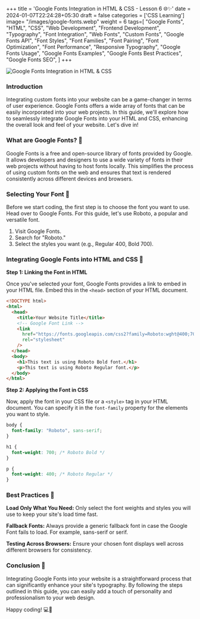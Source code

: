 +++
title = 'Google Fonts Integration in HTML & CSS - Lesson 6 🌐✨'
date = 2024-01-07T22:24:28+05:30
draft = false
categories = ['CSS Learning']
image= "/images/google-fonts.webp"
weight = 6
tags=[
  "Google Fonts",
  "HTML",
  "CSS",
  "Web Development",
  "Frontend Development",
  "Typography",
  "Font Integration",
  "Web Fonts",
  "Custom Fonts",
  "Google Fonts API",
  "Font Styles",
  "Font Families",
  "Font Pairing",
  "Font Optimization",
  "Font Performance",
  "Responsive Typography",
  "Google Fonts Usage",
  "Google Fonts Examples",
  "Google Fonts Best Practices",
  "Google Fonts SEO",
]
+++

![Google Fonts Integration in HTML & CSS](/images/google-fonts.webp)

### Introduction

Integrating custom fonts into your website can be a game-changer in terms of user experience. Google Fonts offers a wide array of fonts that can be easily incorporated into your web projects. In this guide, we'll explore how to seamlessly integrate Google Fonts into your HTML and CSS, enhancing the overall look and feel of your website. Let's dive in!

### What are Google Fonts? 🤔

Google Fonts is a free and open-source library of fonts provided by Google. It allows developers and designers to use a wide variety of fonts in their web projects without having to host fonts locally. This simplifies the process of using custom fonts on the web and ensures that text is rendered consistently across different devices and browsers.

### Selecting Your Font 🎨

Before we start coding, the first step is to choose the font you want to use. Head over to Google Fonts. For this guide, let's use Roboto, a popular and versatile font.

1. Visit Google Fonts.
2. Search for "Roboto."
3. Select the styles you want (e.g., Regular 400, Bold 700).

### Integrating Google Fonts into HTML and CSS 📝

**Step 1: Linking the Font in HTML**

Once you've selected your font, Google Fonts provides a link to embed in your HTML file. Embed this in the `<head>` section of your HTML document.

```html
<!DOCTYPE html>
<html>
  <head>
    <title>Your Website Title</title>
    <!-- Google Font Link -->
    <link
      href="https://fonts.googleapis.com/css2?family=Roboto:wght@400;700&display=swap"
      rel="stylesheet"
    />
  </head>
  <body>
    <h1>This text is using Roboto Bold font.</h1>
    <p>This text is using Roboto Regular font.</p>
  </body>
</html>
```

**Step 2: Applying the Font in CSS**

Now, apply the font in your CSS file or a `<style>` tag in your HTML document. You can specify it in the `font-family` property for the elements you want to style.

```css
body {
  font-family: "Roboto", sans-serif;
}

h1 {
  font-weight: 700; /* Roboto Bold */
}

p {
  font-weight: 400; /* Roboto Regular */
}
```

### Best Practices 🌟

**Load Only What You Need:** Only select the font weights and styles you will use to keep your site's load time fast.

**Fallback Fonts:** Always provide a generic fallback font in case the Google Font fails to load. For example, sans-serif or serif.

**Testing Across Browsers:** Ensure your chosen font displays well across different browsers for consistency.

### Conclusion 🎉

Integrating Google Fonts into your website is a straightforward process that can significantly enhance your site's typography. By following the steps outlined in this guide, you can easily add a touch of personality and professionalism to your web design.

Happy coding! 💻🎨

